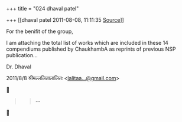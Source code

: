 +++
title = "024 dhaval patel"

+++
[[dhaval patel	2011-08-08, 11:11:35 [Source](https://groups.google.com/g/samskrita/c/7wAzezJqqEc)]]



For the benifit of the group,

I am attaching the total list of works which are included in these 14 compendiums published by ChaukhambA as reprints of previous NSP publication...

  

Dr. Dhaval

  

2011/8/8 श्रीमल्ललितालालितः \<[lalitaa...@gmail.com]()\>  



> 
> > 
> > 
> > 
> > --  
> > 
> > 



